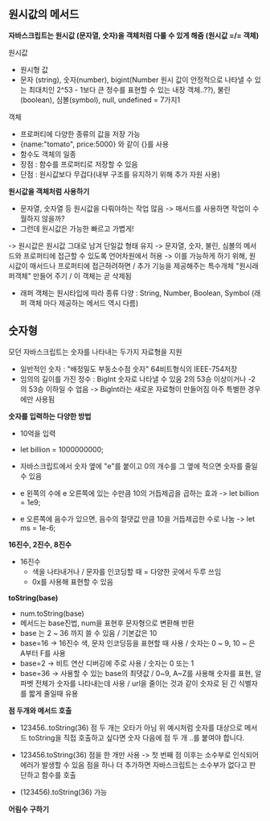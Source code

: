 ## 원시값의 메서드

**자바스크립트는 원시값 (문자열, 숫자)을 객체처럼 다룰 수 있게 해줌 (원시값 =/= 객체)**

원시값
 - 원시형 값
 - 문자 (string), 숫자(number), bigint(Number 원시 값이 안정적으로 나타낼 수 있는 최대치인 2^53 - 1보다 큰 정수를 표현할 수 있는 내장 객체..??),
   불린(boolean), 심볼(symbol), null, undefined = 7가지1

객체
 - 프로퍼티에 다양한 종류의 값을 저장 가능
 - {name:"tomato", price:5000} 와 같이 {}를 사용
 - 함수도 객체의 일종
 - 장점 : 함수를 프로퍼티로 저장할 수 있음
 - 단점 : 원시값보다 무겁다(내부 구조를 유지하기 위해 추가 자원 사용)

**원시값을 객체처럼 사용하기**
 - 문자열, 숫자열 등 원시값을 다뤄야하는 작업 많음 -> 매서드를 사용하면 작업이 수월하지 않을까?
 - 그런데 원시값은 가능한 빠르고 가볍게!

 -> 원시값은 원시값 그대로 남겨 단일값 형태 유지
 -> 문자열, 숫자, 불린, 심볼의 메서드와 프로퍼티에 접근할 수 있도록 언어차원에서 허용
 -> 이를 가능하게 하기 위해, 원시값이 매서드나 프로퍼티에 접근하려하면 / 추가 기능을 제공해주는 특수개체 "원시래퍼객체" 만들어 주기 / 이 객체는 곧 삭제됨

 - 래퍼 객체는 원시타입에 따라 종류 다양 : String, Number, Boolean, Symbol (래퍼 객체 마다 제공하는 메서드 역시 다름)




## 숫자형

모던 자바스크립트는 숫자를 나타내는 두가지 자료형을 지원
 - 일반적인 숫자 : "배정밀도 부동소수점 숫자" 64비트형식의 IEEE-754저장
 - 임의의 길이를 가진 정수 : BigInt 숫자로 나타낼 수 있음 2의 53승 이상이거나 -2의 53승 이하일 수 업음 -> BigInt라는 새로운 자료형이 만들어짐
   아주 특별한 경우에만 사용됨

**숫자를 입력하는 다양한 방법**
 - 10억을 입력
 - let billion = 1000000000;
 - 자바스크립트에서 숫자 옆에 "e"를 붙이고 0의 개수를 그 옆에 적으면 숫자를 줄일 수 있음

 - e 왼쪽의 수에 e 오른쪽에 있는 수만큼 10의 거듭제곱을 곱하는 효과
 -> let billion = 1e9;
    <!-- 1,000,000,000 10억, 1과 9개의 9 -->

 - e 오른쪽에 음수가 있으면, 음수의 절댓값 만큼 10을 거듭제곱한 수로 나눔
 -> let ms = 1e-6;
    <!-- 0.000001 -->

**16진수, 2진수, 8진수**
 - 16진수
   - 색을 나타내거나 / 문자를 인코딩할 때 = 다양한 곳에서 두루 쓰임
   - 0x를 사용해 표현할 수 있음

**toString(base)**
 - num.toString(base)
 - 메서드는 base진법, num을 표현후 문자형으로 변환해 반환
 - base 는 2 ~ 36 까지 쓸 수 있음 / 기본값은 10
 - base=16 -> 16진수 색, 문자 인코딩등을 표현할 때 사용 / 숫자는 0 ~ 9, 10 ~ 은 A부터 F를 사용
 - base=2  -> 비트 연산 디버깅에 주로 사용 / 숫자는 0 또는 1
 - base=36 -> 사용할 수 있는 base의 최댓값 / 0~9, A~Z를 사용해 숫자를 표현, 알파벳 전체가 숫자를 나타내는데 사용 / url을 줄이는 것과 같이 숫자로 된 긴 식별자를 짧게 줄일때 유용

**점 두개와 메서드 호출**
 - 123456..toString(36)
   점 두 개는 오타가 아님
   위 예시처럼 숫자를 대상으로 메서드 toString을 직접 호출하고 싶다면 숫자 다음에 점 두 개 ..를 붙여야 합니다.

 - 123456.toString(36)
   점을 한 개만 사용 -> 첫 번째 점 이후는 소수부로 인식되어 에러가 발생할 수 있음
   점을 하나 더 추가하면 자바스크립트는 소수부가 없다고 판단하고 함수를 호출

 - (123456).toString(36)
   가능

**어림수 구하기**